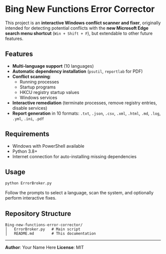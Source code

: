 # Bing New Functions Error Corrector

This project is an **interactive Windows conflict scanner and fixer**, 
originally intended for detecting potential conflicts with the **new Microsoft Edge search menu shortcut** (`Win + Shift + F`), 
but extendable to other future features.

## Features
- **Multi-language support** (10 languages)
- **Automatic dependency installation** (`psutil`, `reportlab` for PDF)
- **Conflict scanning**:
  - Running processes
  - Startup programs
  - HKCU registry startup values
  - Windows services
- **Interactive remediation** (terminate processes, remove registry entries, disable services)
- **Report generation** in 10 formats: `.txt`, `.json`, `.csv`, `.xml`, `.html`, `.md`, `.log`, `.yml`, `.ini`, `.pdf`

## Requirements
- Windows with PowerShell available
- Python 3.8+
- Internet connection for auto-installing missing dependencies

## Usage
```bash
python ErrorBroker.py
```
Follow the prompts to select a language, scan the system, and optionally perform interactive fixes.

## Repository Structure
```
Bing-new-functions-error-corrector/
│   ErrorBroker.py   # Main script
│   README.md        # This documentation
```

---
**Author**: Your Name Here
**License**: MIT
